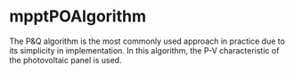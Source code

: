 # mpptPOAlgorithm
The P&amp;Q algorithm is the most commonly used  approach in practice due to its simplicity in  implementation. In this algorithm, the P-V characteristic  of the photovoltaic panel is used.
